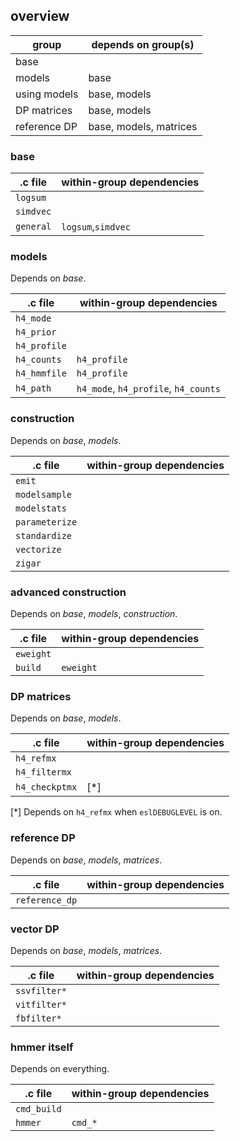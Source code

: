 
## overview

| group        | depends on group(s)    |
|--------------|------------------------|
| base         |                        |
| models       | base                   |
| using models | base, models           |
| DP matrices  | base, models           |
| reference DP | base, models, matrices |


### base 

| .c file   | within-group dependencies |
|-----------|---------------------------|
| `logsum`  |                           |
| `simdvec` |                           |
| `general` | `logsum`,`simdvec`        |


### models 

Depends on _base_.

| .c file      | within-group dependencies |
|--------------|---------------------------|
| `h4_mode`    |                           |
| `h4_prior`   |                           |
| `h4_profile` |                           |
| `h4_counts`  | `h4_profile`              |
| `h4_hmmfile` | `h4_profile`              |
| `h4_path`    | `h4_mode`, `h4_profile`, `h4_counts`  |


### construction

Depends on _base_, _models_.

| .c file        | within-group dependencies    |
|----------------|------------------------------|
| `emit`         |                              |
| `modelsample`  |                              |
| `modelstats`   |                              |
| `parameterize` |                              | 
| `standardize`  |                              |
| `vectorize`    |                              |
| `zigar`        |                              |



### advanced construction

Depends on _base_, _models_, _construction_.

| .c file        | within-group dependencies    |
|----------------|------------------------------|
| `eweight`      |                              |
| `build`        | `eweight`                    |



### DP matrices

Depends on _base_, _models_.

| .c file        | within-group dependencies    |
|----------------|------------------------------|
| `h4_refmx`     |                              |
| `h4_filtermx`  |                              |
| `h4_checkptmx` | [*]                          |

[*] Depends on `h4_refmx` when `eslDEBUGLEVEL` is on.


### reference DP

Depends on _base_, _models_, _matrices_.

| .c file        | within-group dependencies    |
|----------------|------------------------------|
| `reference_dp` |                              |


### vector DP

Depends on _base_, _models_, _matrices_.

| .c file         | within-group dependencies    |
|-----------------|------------------------------|
| `ssvfilter*`    |                              |
| `vitfilter*`    |                              |
| `fbfilter*`     |                              |

### hmmer itself

Depends on everything.

| .c file         | within-group dependencies    |
|-----------------|------------------------------|
| `cmd_build`     |                              |
| `hmmer`         | `cmd_*`                      |


